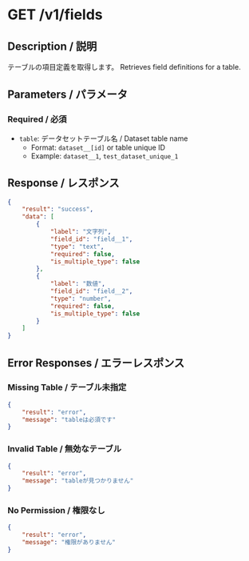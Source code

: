 # GET /v1/fields

## Description / 説明
テーブルの項目定義を取得します。
Retrieves field definitions for a table.

## Parameters / パラメータ
### Required / 必須
- `table`: データセットテーブル名 / Dataset table name
  - Format: `dataset__[id]` or table unique ID
  - Example: `dataset__1`, `test_dataset_unique_1`

## Response / レスポンス
```json
{
    "result": "success",
    "data": [
        {
            "label": "文字列",
            "field_id": "field__1",
            "type": "text",
            "required": false,
            "is_multiple_type": false
        },
        {
            "label": "数値",
            "field_id": "field__2",
            "type": "number",
            "required": false,
            "is_multiple_type": false
        }
    ]
}
```

## Error Responses / エラーレスポンス

### Missing Table / テーブル未指定
```json
{
    "result": "error",
    "message": "tableは必須です"
}
```

### Invalid Table / 無効なテーブル
```json
{
    "result": "error",
    "message": "tableが見つかりません"
}
```

### No Permission / 権限なし
```json
{
    "result": "error",
    "message": "権限がありません"
}
```
